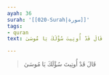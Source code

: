 ```yaml
---
ayah: 36
surah: '[[020-Surah|سورة]]'
tags:
- quran
text: قَالَ قَدْ أُوتِيتَ سُؤْلَكَ يَا مُوسَىٰ

---
```

> قَالَ قَدْ أُوتِيتَ سُؤْلَكَ يَا مُوسَىٰ
